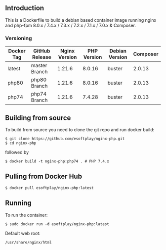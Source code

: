 ## Introduction
This is a Dockerfile to build a debian based container image running nginx and php-fpm 8.0.x / 7.4.x / 7.3.x / 7.2.x / 7.1.x / 7.0.x & Composer.

### Versioning
| Docker Tag | GitHub Release | Nginx Version | PHP Version | Debian Version | Composer
|-----|-------|-----|--------|--------|------|
| latest | master Branch |1.21.6 | 8.0.16 | buster | 2.0.13 |
| php80 | php80 Branch |1.21.6 | 8.0.16 | buster | 2.0.13 |
| php74 | php74 Branch |1.21.6 | 7.4.28 | buster | 2.0.13 |

## Building from source
To build from source you need to clone the git repo and run docker build:
```
$ git clone https://github.com/esoftplay/nginx-php.git
$ cd nginx-php
```

followed by
```
$ docker build -t nginx-php:php74 . # PHP 7.4.x
```

## Pulling from Docker Hub
```
$ docker pull esoftplay/nginx-php:latest
```

## Running
To run the container:
```
$ sudo docker run -d esoftplay/nginx-php:latest
```

Default web root:
```
/usr/share/nginx/html
```
